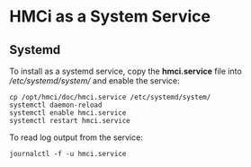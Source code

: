 # HMCi as a System Service

## Systemd

To install as a systemd service, copy the **hmci.service**
file into */etc/systemd/system/* and enable the service:

```shell
cp /opt/hmci/doc/hmci.service /etc/systemd/system/
systemctl daemon-reload
systemctl enable hmci.service
systemctl restart hmci.service
```

To read log output from the service:

```shell
journalctl -f -u hmci.service
```

